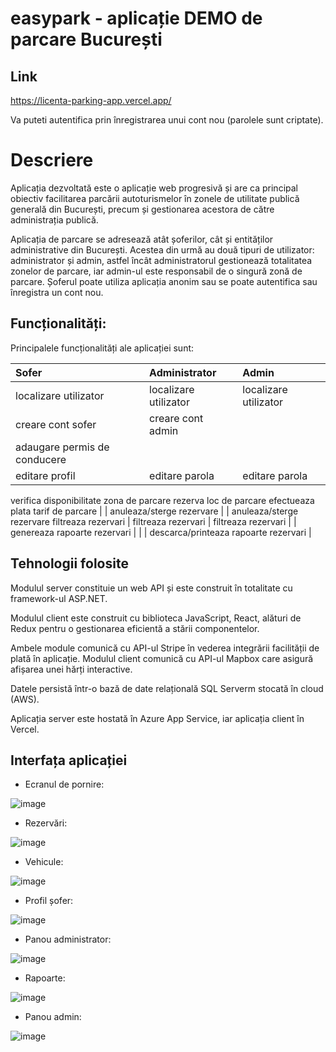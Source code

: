 # easypark - aplicație DEMO de parcare București 

## Link
https://licenta-parking-app.vercel.app/

Va puteti autentifica prin înregistrarea unui cont nou (parolele sunt criptate).

# Descriere

Aplicația dezvoltată este o aplicație web progresivă și are ca principal obiectiv facilitarea parcării autoturismelor în zonele de utilitate publică generală din București, precum și gestionarea acestora de către administrația publică.

Aplicația de parcare se adresează atât șoferilor, cât și entităților administrative din București. Acestea din urmă au două tipuri de utilizator: administrator și admin, astfel încât administratorul gestionează totalitatea zonelor de parcare, iar admin-ul este responsabil de o singură zonă de parcare. Șoferul poate utiliza aplicația anonim sau se poate autentifica sau înregistra un cont nou.

## Funcționalități:

Principalele funcționalități ale aplicației sunt:

Sofer | Administrator | Admin
| :--- | :--- | :---
localizare utilizator | localizare utilizator | localizare utilizator
creare cont sofer | creare cont admin |
adaugare permis de conducere |  |
editare profil | editare parola | editare parola
verifica disponibilitate zona de parcare
rezerva loc de parcare
efectueaza plata tarif de parcare  |  |
anuleaza/sterge rezervare |  | anuleaza/sterge rezervare
filtreaza rezervari | filtreaza rezervari | filtreaza rezervari
|  | genereaza rapoarte rezervari |
|  | descarca/printeaza rapoarte rezervari |

## Tehnologii folosite

Modulul server constituie un web API și este construit în totalitate cu framework-ul ASP.NET.

Modulul client este construit cu biblioteca JavaScript, React, alături de Redux pentru o gestionarea eficientă a stării componentelor.

Ambele module comunică cu API-ul Stripe în vederea integrării facilității de plată în aplicație. Modulul client comunică cu API-ul Mapbox care asigură afișarea unei hărți interactive.

Datele persistă într-o bază de date relațională SQL Serverm stocată în cloud (AWS).

Aplicația server este hostată în Azure App Service, iar aplicația client în Vercel.

## Interfața aplicației

* Ecranul de pornire:

![image](https://user-images.githubusercontent.com/62174074/128016743-1f4baaf0-c858-4133-a7bb-d8c28fcb642d.png)

* Rezervări:

![image](https://user-images.githubusercontent.com/62174074/128017301-91ecd051-a6d9-49e3-b30c-f386f2b5fc55.png)

* Vehicule:

![image](https://user-images.githubusercontent.com/62174074/128017590-21180f13-0723-4706-85aa-c2333bcd039e.png)

* Profil șofer:

![image](https://user-images.githubusercontent.com/62174074/128017641-d4902d46-81f6-4a0d-b1c4-9cb0a35db787.png)

* Panou administrator:

![image](https://user-images.githubusercontent.com/62174074/128018064-29c0dcab-a514-4ca8-bc7b-54e3918d5355.png)

* Rapoarte:

![image](https://user-images.githubusercontent.com/62174074/128018151-59163199-2c8b-4000-8d71-7cfee997c9de.png)

* Panou admin:

![image](https://user-images.githubusercontent.com/62174074/128017933-f8199c68-da27-41ae-8408-eeaa6b979f6d.png)


